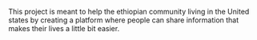 This project is meant to help the ethiopian community living in the United states by creating a platform where people can share information that makes their lives a little bit easier.
